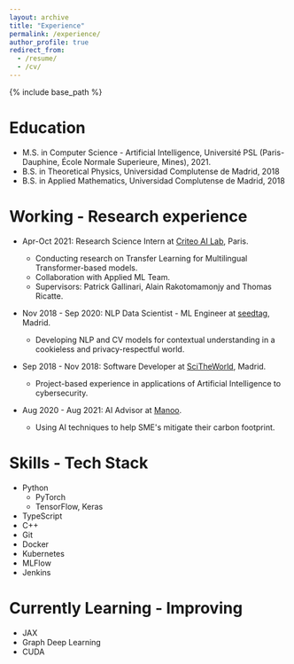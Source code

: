 ```yaml
---
layout: archive
title: "Experience"
permalink: /experience/
author_profile: true
redirect_from:
  - /resume/
  - /cv/
---
```


{% include base_path %}

Education
======
* M.S. in Computer Science - Artificial Intelligence, Université PSL (Paris-Dauphine, École Normale Superieure, Mines), 2021.
* B.S. in Theoretical Physics, Universidad Complutense de Madrid, 2018
* B.S. in Applied Mathematics, Universidad Complutense de Madrid, 2018

Working - Research experience
======
* Apr-Oct 2021: Research Science Intern at [Criteo AI Lab](https://ailab.criteo.com/), Paris.
  * Conducting research on Transfer Learning for Multilingual Transformer-based models.
  * Collaboration with Applied ML Team.
  * Supervisors: Patrick Gallinari, Alain Rakotomamonjy and Thomas Ricatte.

* Nov 2018 - Sep 2020: NLP Data Scientist - ML Engineer at [seedtag](https://www.seedtag.com/), Madrid.
  * Developing NLP and CV models for contextual understanding in a cookieless and privacy-respectful world.

* Sep 2018 - Nov 2018: Software Developer at [SciTheWorld](https://www.scitheworld.com/), Madrid.
  * Project-based experience in applications of Artificial Intelligence to cybersecurity.

* Aug 2020 - Aug 2021: AI Advisor at [Manoo](https://www.linkedin.com/company/manoohq/).
  * Using AI techniques to help SME's mitigate their carbon footprint.

Skills - Tech Stack
======
* Python
  * PyTorch
  * TensorFlow, Keras
* TypeScript
* C++
* Git
* Docker
* Kubernetes
* MLFlow
* Jenkins

Currently Learning - Improving
======
* JAX
* Graph Deep Learning
* CUDA
